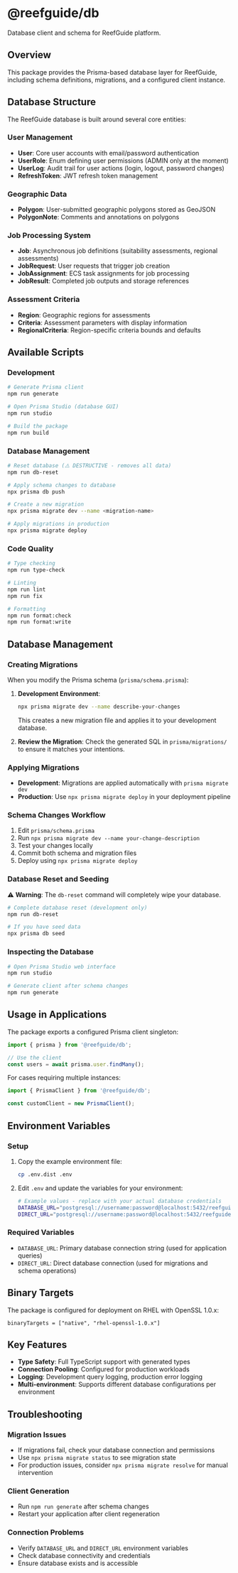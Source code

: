 # @reefguide/db

Database client and schema for ReefGuide platform.

## Overview

This package provides the Prisma-based database layer for ReefGuide, including schema definitions, migrations, and a configured client instance.

## Database Structure

The ReefGuide database is built around several core entities:

### User Management

- **User**: Core user accounts with email/password authentication
- **UserRole**: Enum defining user permissions (ADMIN only at the moment)
- **UserLog**: Audit trail for user actions (login, logout, password changes)
- **RefreshToken**: JWT refresh token management

### Geographic Data

- **Polygon**: User-submitted geographic polygons stored as GeoJSON
- **PolygonNote**: Comments and annotations on polygons

### Job Processing System

- **Job**: Asynchronous job definitions (suitability assessments, regional assessments)
- **JobRequest**: User requests that trigger job creation
- **JobAssignment**: ECS task assignments for job processing
- **JobResult**: Completed job outputs and storage references

### Assessment Criteria

- **Region**: Geographic regions for assessments
- **Criteria**: Assessment parameters with display information
- **RegionalCriteria**: Region-specific criteria bounds and defaults

## Available Scripts

### Development

```bash
# Generate Prisma client
npm run generate

# Open Prisma Studio (database GUI)
npm run studio

# Build the package
npm run build
```

### Database Management

```bash
# Reset database (⚠️ DESTRUCTIVE - removes all data)
npm run db-reset

# Apply schema changes to database
npx prisma db push

# Create a new migration
npx prisma migrate dev --name <migration-name>

# Apply migrations in production
npx prisma migrate deploy
```

### Code Quality

```bash
# Type checking
npm run type-check

# Linting
npm run lint
npm run fix

# Formatting
npm run format:check
npm run format:write
```

## Database Management

### Creating Migrations

When you modify the Prisma schema (`prisma/schema.prisma`):

1. **Development Environment**:

   ```bash
   npx prisma migrate dev --name describe-your-changes
   ```

   This creates a new migration file and applies it to your development database.

2. **Review the Migration**:
   Check the generated SQL in `prisma/migrations/` to ensure it matches your intentions.

### Applying Migrations

- **Development**: Migrations are applied automatically with `prisma migrate dev`
- **Production**: Use `npx prisma migrate deploy` in your deployment pipeline

### Schema Changes Workflow

1. Edit `prisma/schema.prisma`
2. Run `npx prisma migrate dev --name your-change-description`
3. Test your changes locally
4. Commit both schema and migration files
5. Deploy using `npx prisma migrate deploy`

### Database Reset and Seeding

⚠️ **Warning**: The `db-reset` command will completely wipe your database.

```bash
# Complete database reset (development only)
npm run db-reset

# If you have seed data
npx prisma db seed
```

### Inspecting the Database

```bash
# Open Prisma Studio web interface
npm run studio

# Generate client after schema changes
npm run generate
```

## Usage in Applications

The package exports a configured Prisma client singleton:

```typescript
import { prisma } from '@reefguide/db';

// Use the client
const users = await prisma.user.findMany();
```

For cases requiring multiple instances:

```typescript
import { PrismaClient } from '@reefguide/db';

const customClient = new PrismaClient();
```

## Environment Variables

### Setup

1. Copy the example environment file:

   ```bash
   cp .env.dist .env
   ```

2. Edit `.env` and update the variables for your environment:
   ```bash
   # Example values - replace with your actual database credentials
   DATABASE_URL="postgresql://username:password@localhost:5432/reefguide"
   DIRECT_URL="postgresql://username:password@localhost:5432/reefguide"
   ```

### Required Variables

- `DATABASE_URL`: Primary database connection string (used for application queries)
- `DIRECT_URL`: Direct database connection (used for migrations and schema operations)

## Binary Targets

The package is configured for deployment on RHEL with OpenSSL 1.0.x:

```prisma
binaryTargets = ["native", "rhel-openssl-1.0.x"]
```

## Key Features

- **Type Safety**: Full TypeScript support with generated types
- **Connection Pooling**: Configured for production workloads
- **Logging**: Development query logging, production error logging
- **Multi-environment**: Supports different database configurations per environment

## Troubleshooting

### Migration Issues

- If migrations fail, check your database connection and permissions
- Use `npx prisma migrate status` to see migration state
- For production issues, consider `npx prisma migrate resolve` for manual intervention

### Client Generation

- Run `npm run generate` after schema changes
- Restart your application after client regeneration

### Connection Problems

- Verify `DATABASE_URL` and `DIRECT_URL` environment variables
- Check database connectivity and credentials
- Ensure database exists and is accessible
